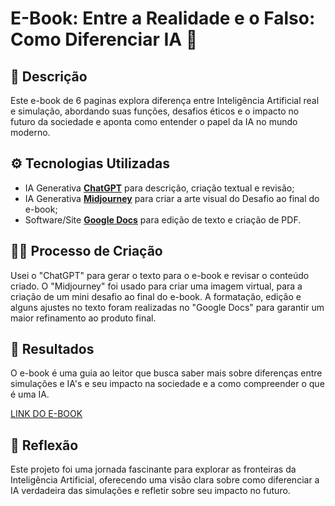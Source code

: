 # E-Book: Entre a Realidade e o Falso: Como Diferenciar IA 📒

## 📝 Descrição
Este e-book de 6 paginas explora diferença entre Inteligência Artificial real e simulação, abordando suas funções, desafios éticos e o impacto no futuro da sociedade e aponta como entender o papel da IA no mundo moderno.

## ⚙️ Tecnologias Utilizadas
- IA Generativa **[ChatGPT](https://chat.openai.com)** para descrição, criação textual e revisão;
- IA Generativa **[Midjourney](https://www.midjourney.com/home)** para criar a arte visual do Desafio ao final do e-book;
- Software/Site **[Google Docs](https://docs.google.com/document/u/0/)** para edição de texto e criação de PDF.

## 👨‍💻 Processo de Criação
Usei o "ChatGPT" para gerar o texto para o e-book e revisar o conteúdo criado. O "Midjourney" foi usado para criar uma imagem virtual, para a criação de um mini desafio ao final do e-book. A formatação, edição e alguns ajustes no texto foram realizadas no "Google Docs" para garantir um maior refinamento ao produto final.

## 🎯 Resultados
O e-book é uma guia ao leitor que busca saber mais sobre diferenças entre simulações e IA's e seu impacto na sociedade e a como compreender o que é uma IA.

[LINK DO E-BOOK](https://github.com/TakeoSunohara/lab-natty-or-not/blob/cfcb7b507ac7d45c02a4b49afbdd563074f7abbe/Entre%20a%20Realidade%20e%20o%20Falso%20Como%20Diferenciar%20IA.pdf)

## 🤔 Reflexão
Este projeto foi uma jornada fascinante para explorar as fronteiras da Inteligência Artificial, oferecendo uma visão clara sobre como diferenciar a IA verdadeira das simulações e refletir sobre seu impacto no futuro.
